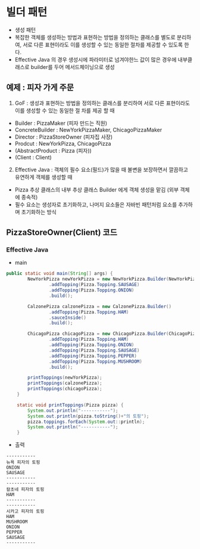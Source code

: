 # 빌더 패턴

- 생성 패턴
- 복잡한 객체를 생성하는 방법과 표현하는 방법을 정의하는 클래스를 별도로 분리하여, 서로 다른 표현이라도 이를 생성할 수 있는 동일한 절차를 제공할 수 있도록 한다.
- Effective Java 의 경우 생성시에 파라미터로 넘겨야한느 값이 많은 경우에 내부클래스로 builder를 두어 메서드체이닝으로 생성


## 예제 : 피자 가게 주문 

1. GoF : 생성과 표현하는 방법을 정의하는 클래스를 분리하여 서로 다른 표현이라도 이를 생성할 수 있는 동일한 절 차를 제공 할 때
- Builder : PizzaMaker (피자 만드는 직원)
- ConcreteBuilder : NewYorkPizzaMaker, ChicagoPizzaMaker
- Director : PizzaStoreOwner (피자집 사장)
- Prodcut : NewYorkPizza, ChicagoPizza
- (AbstractProduct : Pizza (피자))
- (Client : Client) 

2. Effective Java : 객체의 필수 요소(필드)가 많을 때 불변을 보장하면서 깔끔하고 유연하게 객체를 생성할 때
- Pizza 추상 클래스의 내부 추상 클래스 Builder 에게 객체 생성을 맡김 (외부 객체에 종속적)  
- 필수 요소는 생성자로 초기화하고, 나머지 요소들은 자바빈 패턴처럼 요소를 추가하며 초기화하는 방식   


## PizzaStoreOwner(Client) 코드

### Effective Java

- main 

```java
public static void main(String[] args) {
        NewYorkPizza newYorkPizza = new NewYorkPizza.Builder(NewYorkPizza.Size.SMALL)
                .addTopping(Pizza.Topping.SAUSAGE)
                .addTopping(Pizza.Topping.ONION)
                .build();

        CalzonePizza calzonePizza = new CalzonePizza.Builder()
                .addTopping(Pizza.Topping.HAM)
                .sauceInside()
                .build();

        ChicagoPizza chicagoPizza = new ChicagoPizza.Builder(ChicagoPizza.HotDegree.VERYHOT)
                .addTopping(Pizza.Topping.HAM)
                .addTopping(Pizza.Topping.ONION)
                .addTopping(Pizza.Topping.SAUSAGE)
                .addTopping(Pizza.Topping.PEPPER)
                .addTopping(Pizza.Topping.MUSHROOM)
                .build();

        printToppings(newYorkPizza);
        printToppings(calzonePizza);
        printToppings(chicagoPizza);
    }

    static void printToppings(Pizza pizza) {
        System.out.println("-----------");
        System.out.println(pizza.toString()+"의 토핑");
        pizza.toppings.forEach(System.out::println);
        System.out.println("-----------");
    }
```

- 출력

```
-----------
뉴욕 피자의 토핑
ONION
SAUSAGE
-----------
-----------
칼초네 피자의 토핑
HAM
-----------
-----------
시카고 피자의 토핑
HAM
MUSHROOM
ONION
PEPPER
SAUSAGE
-----------
```